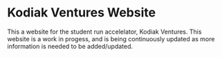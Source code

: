 # Kodiak Ventures Website

This a website for the student run accelelator, Kodiak Ventures. This website is a work in progess, and is being continuously updated as more information is needed to be added/updated.
